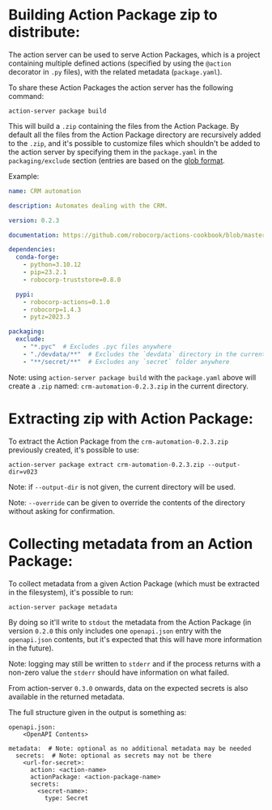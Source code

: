 # Building Action Package zip to distribute:

The action server can be used to serve Action Packages, which is a project
containing multiple defined actions (specified by using the `@action` decorator
in `.py` files), with the related metadata (`package.yaml`).

To share these Action Packages the action server has the following command:

`action-server package build`

This will build a `.zip` containing the files from the Action Package. By
default all the files from the Action Package directory are recursively added 
to the `.zip`, and it's possible to customize files which shouldn't be added
to the action server by specifying them in the `package.yaml` in the
`packaging/exclude` section (entries are based on the 
[glob format](https://docs.python.org/3/library/glob.html).

Example:

```yaml
name: CRM automation  

description: Automates dealing with the CRM.

version: 0.2.3

documentation: https://github.com/robocorp/actions-cookbook/blob/master/database-postgres/README.md

dependencies:
  conda-forge: 
    - python=3.10.12
    - pip=23.2.1
    - robocorp-truststore=0.8.0

  pypi:
    - robocorp-actions=0.1.0
    - robocorp=1.4.3
    - pytz=2023.3

packaging:
  exclude:
    - "*.pyc"  # Excludes .pyc files anywhere
    - "./devdata/**"  # Excludes the `devdata` directory in the current dir
    - "**/secret/**"  # Excludes any `secret` folder anywhere
```

Note: using `action-server package build` with the `package.yaml` above will
create a `.zip` named: `crm-automation-0.2.3.zip` in the current directory.

# Extracting zip with Action Package:

To extract the Action Package from the `crm-automation-0.2.3.zip` 
previously created, it's possible to use:

`action-server package extract crm-automation-0.2.3.zip --output-dir=v023`

Note: if `--output-dir` is not given, the current directory will be used.

Note: `--override` can be given to override the contents of the directory
without asking for confirmation.

# Collecting metadata from an Action Package:

To collect metadata from a given Action Package (which must be extracted in the
filesystem), it's possible to run:

`action-server package metadata`

By doing so it'll write to `stdout` the metadata from the Action Package
(in version `0.2.0` this only includes one `openapi.json` entry with the
`openapi.json` contents, but it's expected that this will have more information
in the future).

Note: logging may still be written to `stderr` and if the process returns with
a non-zero value the `stderr` should have information on what failed.

From action-server `0.3.0` onwards, data on the expected secrets is also available 
in the returned metadata.

The full structure given in the output is something as:

```
openapi.json:
    <OpenAPI Contents>

metadata:  # Note: optional as no additional metadata may be needed
  secrets:  # Note: optional as secrets may not be there
    <url-for-secret>:
      action: <action-name>
      actionPackage: <action-package-name>
      secrets:
        <secret-name>:
          type: Secret
```